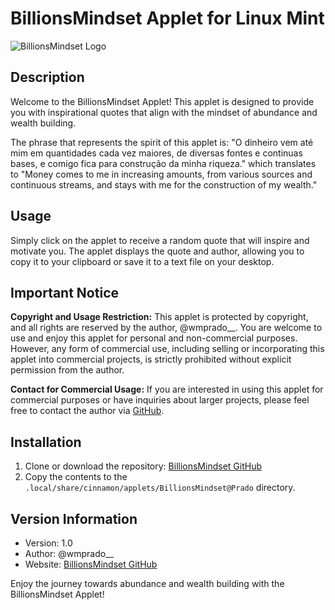 # BillionsMindset Applet for Linux Mint

![BillionsMindset Logo](logo.png)

## Description

Welcome to the BillionsMindset Applet! This applet is designed to provide you with inspirational quotes that align with the mindset of abundance and wealth building.

The phrase that represents the spirit of this applet is: "O dinheiro vem até mim em quantidades cada vez maiores, de diversas fontes e continuas bases, e comigo fica para construção da minha riqueza." which translates to "Money comes to me in increasing amounts, from various sources and continuous streams, and stays with me for the construction of my wealth."

## Usage

Simply click on the applet to receive a random quote that will inspire and motivate you. The applet displays the quote and author, allowing you to copy it to your clipboard or save it to a text file on your desktop.

## Important Notice

**Copyright and Usage Restriction:**
This applet is protected by copyright, and all rights are reserved by the author, @wmprado__. You are welcome to use and enjoy this applet for personal and non-commercial purposes. However, any form of commercial use, including selling or incorporating this applet into commercial projects, is strictly prohibited without explicit permission from the author.

**Contact for Commercial Usage:**
If you are interested in using this applet for commercial purposes or have inquiries about larger projects, please feel free to contact the author via [GitHub](https://github.com/wmprado/BillionsMindset/).

## Installation

1. Clone or download the repository: [BillionsMindset GitHub](https://github.com/wmprado/BillionsMindset/)
2. Copy the contents to the `.local/share/cinnamon/applets/BillionsMindset@Prado` directory.

## Version Information

- Version: 1.0
- Author: @wmprado__
- Website: [BillionsMindset GitHub](https://github.com/wmprado/BillionsMindset/)

Enjoy the journey towards abundance and wealth building with the BillionsMindset Applet!
